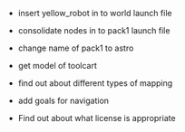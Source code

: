 - insert yellow_robot in to world launch file

- consolidate nodes in to pack1 launch file

- change name of pack1 to astro

- get model of toolcart

- find out about different types of mapping

- add goals for navigation

- Find out about what license is appropriate


